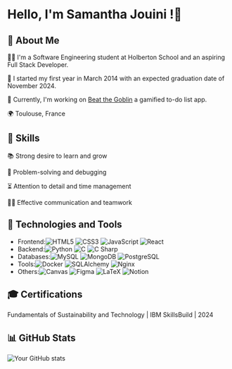 # Hello, I'm Samantha Jouini !👋

## 🚀 About Me 
👨‍💻 I'm a Software Engineering student at Holberton School and an aspiring Full Stack Developer. 

📅 I started my first year in March 2014 with an expected graduation date of November 2024.

💭 Currently, I'm working on [Beat the Goblin](https://github.com/SamJouini/Beat_the_Goblin) a gamified to-do list app.

🌍 Toulouse, France

## 🧠 Skills
📚 Strong desire to learn and grow

🧩 Problem-solving and debugging

⏳ Attention to detail and time management

🤜🤛 Effective communication and teamwork

## 🔧 Technologies and Tools
- Frontend:![HTML5](https://img.shields.io/badge/-HTML5-E34F26?style=flat-square&logo=html5&logoColor=white) ![CSS3](https://img.shields.io/badge/-CSS3-1572B6?style=flat-square&logo=css3) ![JavaScript](https://img.shields.io/badge/-JavaScript-F7DF1E?style=flat-square&logo=javascript&logoColor=black) ![React](https://img.shields.io/badge/React-61DAFB?style=flat-square&logo=react&logoColor=black)
- Backend:![Python](https://img.shields.io/badge/-Python-3776AB?style=flat-square&logo=python&logoColor=white) ![C](https://img.shields.io/badge/-C-00599C?style=flat-square&logo=c&logoColor=white) ![C Sharp](https://img.shields.io/badge/-C%23-239120?style=flat-square&logo=c-sharp&logoColor=white)
- Databases:![MySQL](https://img.shields.io/badge/-MySQL-4479A1?style=flat-square&logo=mysql&logoColor=white) ![MongoDB](https://img.shields.io/badge/MongoDB-%234ea94b.svg?style=flat-square&logo=mongodb&logoColor=white) ![PostgreSQL](https://img.shields.io/badge/PostgreSQL-316192?style=flat-square&logo=postgresql&logoColor=white)
- Tools:![Docker](https://img.shields.io/badge/Docker-2496ED?style=flat-square&logo=docker&logoColor=white) ![SQLAlchemy](https://img.shields.io/badge/SQLAlchemy-3C873A?style=flat-square&logo=sqlalchemy&logoColor=white) ![Nginx](https://img.shields.io/badge/nginx-%23009639.svg?style=flat-square&logo=nginx&logoColor=white)
- Others:![Canvas](https://img.shields.io/badge/Canvas-E05D44?style=flat-square&logo=canvas&logoColor=white) ![Figma](https://img.shields.io/badge/Figma-F24E1E?style=flat-square&logo=figma&logoColor=white) ![LaTeX](https://img.shields.io/badge/LaTeX-008080?style=flat-square&logo=latex&logoColor=white) ![Notion](https://img.shields.io/badge/Notion-%23000000.svg?style=flat-square&logo=notion&logoColor=white) 

 ## 🎓 Certifications
Fundamentals of Sustainability and Technology | IBM SkillsBuild | 2024



## 📊 GitHub Stats
![Your GitHub stats](https://github-readme-stats.vercel.app/api?username=SamJouini&show_icons=true&bg_color=FFDAB9&title_color=FF8C00&text_color=8B4513&icon_color=FFA07A&border_color=FFE4B5)


